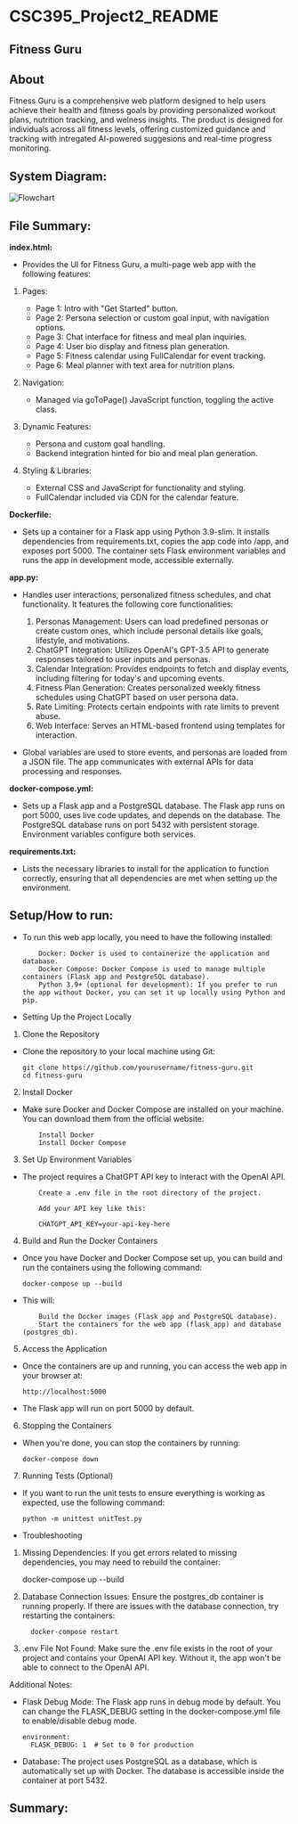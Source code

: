 # CSC395_Project2_README

## Fitness Guru

## About

Fitness Guru is a comprehensive web platform designed to help users achieve their health and fitness goals by providing personalized workout plans, nutrition tracking, and welness insights.
The product is designed for individuals across all fitness levels, offering customized guidance and tracking with intregated AI-powered suggesions and real-time progress monitoring.

## System Diagram:

![Flowchart](https://github.com/user-attachments/assets/a8f6e6be-6c15-42ad-85a3-2f22d6f4f446)


## File Summary:

**index.html:**
- Provides the UI for Fitness Guru, a multi-page web app with the following features:

1.  Pages:

      - Page 1: Intro with "Get Started" button.
      - Page 2: Persona selection or custom goal input, with navigation options.
      - Page 3: Chat interface for fitness and meal plan inquiries.
      - Page 4: User bio display and fitness plan generation.
      - Page 5: Fitness calendar using FullCalendar for event tracking.
      - Page 6: Meal planner with text area for nutrition plans.

2.  Navigation:

      - Managed via goToPage() JavaScript function, toggling the active class.

3.  Dynamic Features:

      - Persona and custom goal handling.
      - Backend integration hinted for bio and meal plan generation.

4.  Styling & Libraries:

      - External CSS and JavaScript for functionality and styling.
      - FullCalendar included via CDN for the calendar feature.

**Dockerfile:**

- Sets up a container for a Flask app using Python 3.9-slim. It installs dependencies from requirements.txt, copies the app code into /app, and exposes port 5000. The container sets Flask environment variables and runs the app in development mode, accessible externally.

**app.py:**
- Handles user interactions, personalized fitness schedules, and chat functionality. It features the following core functionalities:

   1.  Personas Management: Users can load predefined personas or create custom ones, which include personal details like goals, lifestyle, and motivations.
   2.  ChatGPT Integration: Utilizes OpenAI's GPT-3.5 API to generate responses tailored to user inputs and personas.
   3.  Calendar Integration: Provides endpoints to fetch and display events, including filtering for today's and upcoming events.
   4.  Fitness Plan Generation: Creates personalized weekly fitness schedules using ChatGPT based on user persona data.
   5.  Rate Limiting: Protects certain endpoints with rate limits to prevent abuse.
   6.  Web Interface: Serves an HTML-based frontend using templates for interaction.

- Global variables are used to store events, and personas are loaded from a JSON file. The app communicates with external APIs for data processing and responses.

**docker-compose.yml:**
- Sets up a Flask app and a PostgreSQL database. The Flask app runs on port 5000, uses live code updates, and depends on the database. The PostgreSQL database runs on port 5432 with persistent storage. Environment variables configure both services.

**requirements.txt:**
- Lists the necessary libraries to install for the application to function correctly, ensuring that all dependencies are met when setting up the environment.

## Setup/How to run:

- To run this web app locally, you need to have the following installed:

          Docker: Docker is used to containerize the application and database.
          Docker Compose: Docker Compose is used to manage multiple containers (Flask app and PostgreSQL database).
          Python 3.9+ (optional for development): If you prefer to run the app without Docker, you can set it up locally using Python and pip.

- Setting Up the Project Locally

 1. Clone the Repository

- Clone the repository to your local machine using Git:

      git clone https://github.com/yourusername/fitness-guru.git
      cd fitness-guru

 2. Install Docker

- Make sure Docker and Docker Compose are installed on your machine. You can download them from the official website:

          Install Docker
          Install Docker Compose

 3. Set Up Environment Variables

- The project requires a ChatGPT API key to interact with the OpenAI API.

          Create a .env file in the root directory of the project.

          Add your API key like this:

          CHATGPT_API_KEY=your-api-key-here

 4. Build and Run the Docker Containers

- Once you have Docker and Docker Compose set up, you can build and run the containers using the following command:

      docker-compose up --build

- This will:

          Build the Docker images (Flask app and PostgreSQL database).
          Start the containers for the web app (flask_app) and database (postgres_db).

 5. Access the Application

- Once the containers are up and running, you can access the web app in your browser at:

      http://localhost:5000

- The Flask app will run on port 5000 by default.
  
 6. Stopping the Containers

- When you're done, you can stop the containers by running:

      docker-compose down

 7. Running Tests (Optional)


- If you want to run the unit tests to ensure everything is working as expected, use the following command:

      python -m unittest unitTest.py


- Troubleshooting


 1. Missing Dependencies: If you get errors related to missing dependencies, you may need to rebuild the container:

      docker-compose up --build

 2. Database Connection Issues: Ensure the postgres_db container is running properly. If there are issues with the database connection, try restarting the containers:

          docker-compose restart

 3. .env File Not Found: Make sure the .env file exists in the root of your project and contains your OpenAI API key. Without it, the app won't be able to connect to the OpenAI API.

Additional Notes:

- Flask Debug Mode: The Flask app runs in debug mode by default. You can change the FLASK_DEBUG setting in the docker-compose.yml file to enable/disable debug mode.

      environment:
        FLASK_DEBUG: 1  # Set to 0 for production

- Database: The project uses PostgreSQL as a database, which is automatically set up with Docker. The database is accessible inside the container at port 5432.

## Summary:




